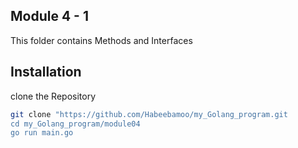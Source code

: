 ## Module 4 - 1

This folder contains Methods and Interfaces

## Installation
clone the Repository

``` bash 
git clone "https://github.com/Habeebamoo/my_Golang_program.git 
cd my_Golang_program/module04
go run main.go